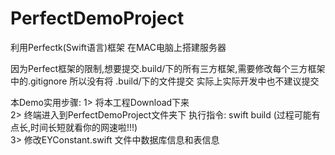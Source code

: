 # PerfectDemoProject
利用Perfectk(Swift语言)框架 在MAC电脑上搭建服务器

因为Perfect框架的限制,想要提交.build/下的所有三方框架,需要修改每个三方框架中的.gitignore 所以没有将 .build/下的文件提交 实际上实际开发中也不建议提交

本Demo实用步骤:
1> 将本工程Download下来                                  
2> 终端进入到PerfectDemoProject文件夹下 执行指令: swift build  (过程可能有点长,时间长短就看你的网速啦!!!)               
3> 修改EYConstant.swift 文件中数据库信息和表信息           

